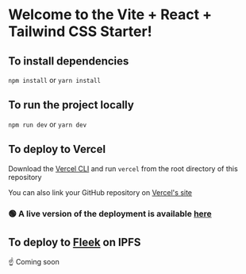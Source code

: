 # Welcome to the Vite + React + Tailwind CSS Starter!

## To install dependencies

`npm install` or `yarn install`

## To run the project locally

`npm run dev` or `yarn dev`

## To deploy to Vercel

Download the [Vercel CLI](https://vercel.com/docs/cli) and run `vercel` from the root directory of this repository

You can also link your GitHub repository on [Vercel's site](https://vercel.com)

### 🟢 A live version of the deployment is available [here](https://vite-tailwind-starter-two.vercel.app/)

## To deploy to [Fleek](https://fleek.co/) on IPFS

☝️ Coming soon

